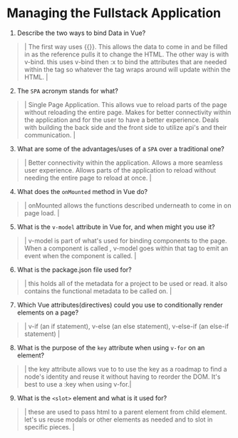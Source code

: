 # Managing the Fullstack Application

1. Describe the two ways to bind Data in Vue?

  > | The first way uses {{}}. This allows the data to come in and be filled in as the reference pulls it to change the HTML. The other way is with v-bind. this uses v-bind then :x  to bind the attributes that are needed within the tag so whatever the tag wraps around will update within the HTML. |

2. The `SPA` acronym stands for what?

  > | Single Page Application. This allows vue to reload parts of the page without reloading the entire page. Makes for better connectivity within the application and for the user to have a better experience. Deals with building the back side and the front side to utilize api's and their communication. |

3. What are some of the advantages/uses of a `SPA` over a traditional one?

  > | Better connectivity within the application. Allows a more seamless user experience. Allows parts of the application to reload without needing the entire page to reload at once. |

4. What does the `onMounted` method in Vue do?

  > | onMounted allows the functions described underneath to come in on page load.  |

5. What is the `v-model` attribute in Vue for, and when might you use it?

  > | v-model is part of what's used for binding components to the page. When a component is called <X />, v-model goes within that tag to emit an event when the component is called.  |

6. What is the package.json file used for?

  > | this holds all of the metadata for a project to be used or read. it also contains the functional metadata to be called on.  |

7. Which Vue attributes(directives) could you use to conditionally render elements on a page?

  > | v-if (an if statement), v-else (an else statement), v-else-if (an else-if statement) |

8. What is the purpose of the `key` attribute when using `v-for` on an element?

  > | the key attribute allows vue to to use the key as a roadmap to find a node's identity and reuse it without having to reorder the DOM. It's best to use a :key when using v-for.|

9. What is the `<slot>` element and what is it used for?

  > | these are used to pass html to a parent element from child element. let's us reuse modals or other elements as needed and to slot in specific pieces. |
